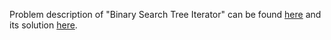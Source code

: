 Problem description of "Binary Search Tree Iterator" can be found [here](https://leetcode.com/problems/binary-search-tree-iterator/) and its solution [here](https://github.com/aurimas13/LeetCode-HackerRank-MAANG/blob/main/LeetCode/Python%20Solutions/Binary%20Search%20Tree%20Iterator/binary.py).